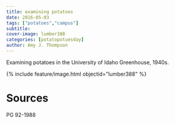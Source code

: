 ```yaml
---
title: examining potatoes
date: 2016-05-03
tags: ["potatoes","campus"]
subtitle: 
cover-image: lumber388
categories: [potatopotuesday]
author: Amy J. Thompson
---
```


Examining potatoes in the University of Idaho Greenhouse, 1940s.

{% include feature/image.html objectid="lumber388" %}

# Sources

PG 92-1988